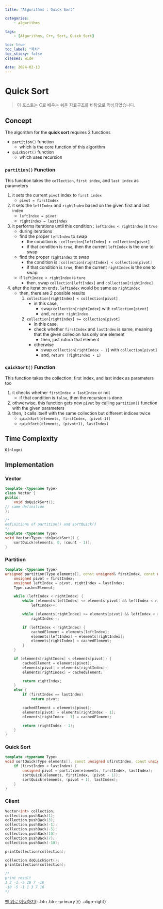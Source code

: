 ```yaml
---
title: "Algorithms : Quick Sort"

categories:
    - algorithms

tags:
    - [Algorithms, C++, Sort, Quick Sort]

toc: true
toc_label: "목차"
toc_sticky: false
classes: wide

date: 2024-02-13
---
```


# Quick Sort

> 이 포스트는 C로 배우는 쉬운 자료구조를 바탕으로 작성되었습니다.

## Concept
The algorithm for the **quick sort** requires 2 functions
- `partition()` function
    * which is the core function of this algorithm
- `quickSort()` function
    * which uses recursion

### `partition()` Function
This function takes the `collection`, `first index`, and `last index` as parameters
1. it sets the current `pivot` index to `first index`
    * `pivot = firstIndex`
2. it sets the `leftIndex` and `rightIndex` based on the given first and last index
    * `leftIndex = pivot`
    * `rightIndex = lastIndex`
3. it performs iterations until this condition : `leftIndex < rightIndex` is `true`
    * during iterations
    * find the proper `leftIndex` to swap
        + the condition is : `collection[leftIndex] > collection[pivot]`
        + if that condition is `true`, then the current `leftIndex` is the one to swap
    * find the proper `rightIndex` to swap
        + the condition is : `collection[rightIndex] < collection[pivot]`
        + if that condition is `true`, then the current `rightIndex` is the one to swap
    * if `leftIndex < rightIndex` is `ture`
        + then, swap `collection[leftIndex]` and `collection[rightIndex]`
4. after the iteration ends, `leftIndex` would be same as `rightIndex`
    * then, there are 2 possible results
        1. `collection[rightIndex] < collection[pivot]`
            + in this case,
                - swap `collection[rightIndex]` with `collection[pivot]`
                - and, `return rightIndex`
        2. `collection[rightIndex] >= collection[pivot]`
            + in this case,
            + check whether `firstIndex` and `lastIndex` is same, meaning that the given collecion has only one element
                - then, just ruturn that element
            + otherwise
                - swap `collection[rightIndex - 1]` with `collection[pivot]`
                - and, `return (rightIndex - 1)`

### `quickSort()` Function
This function takes the collection, first index, and last index as parameters too
1. it checks whether `firstIndex < lastIndex` or not
    + if that condition is `false`, then the recursion is done
2. othwerwise, this function gets new `pivot` by calling `partition()` function with the given parameters
3. then, it calls itself with the same collection but different indices twice
    + `quickSort(elements, firstIndex, (pivot-1))`
    + `quickSort(elements, (pivot+1), lastIndex)`


## Time Complexity
`O(nlogn)`


## Implementation

### Vector
```c++
template <typename Type>
class Vector {
public:
	void doQuickSort();
// same definition
};
```
```c++
/*
definitions of partition() and sortQuick()
*/
template <typename Type>
void Vector<Type>::doQuickSort() {
    sortQuick(elements, 0, (count - 1));
}
```

### Partition
```c++
template <typename Type>
unsigned partition(Type elements[], const unsigned& firstIndex, const unsigned& lastIndex) {
    unsigned pivot = firstIndex;
    unsigned leftIndex = pivot, rightIndex = lastIndex;
    Type cachedElement;

    while (leftIndex < rightIndex) {
        while (elements[leftIndex] <= elements[pivot] && leftIndex < rightIndex)
            leftIndex++;

        while (elements[rightIndex] >= elements[pivot] && leftIndex < rightIndex)
            rightIndex--;

        if (leftIndex < rightIndex) {
            cachedElement = elements[leftIndex];
            elements[leftIndex] = elements[rightIndex];
            elements[rightIndex] = cachedElement;
        }
    }

    if (elements[rightIndex] < elements[pivot]) {
        cachedElement = elements[pivot];
        elements[pivot] = elements[rightIndex];
        elements[rightIndex] = cachedElement;

        return rightIndex;
    }
    else {
        if (firstIndex == lastIndex)
            return pivot;

        cachedElement = elements[pivot];
        elements[pivot] = elements[rightIndex - 1];
        elements[rightIndex - 1] = cachedElement;

        return (rightIndex - 1);
    }
}
```

### Quick Sort
```c++
template <typename Type>
void sortQuick(Type elements[], const unsigned &firstIndex, const unsigned &lastIndex) {
    if (firstIndex < lastIndex) {
        unsigned pivot = partition(elements, firstIndex, lastIndex);
        sortQuick(elements, firstIndex, (pivot - 1));
        sortQuick(elements, (pivot + 1), lastIndex);
    }
}
```

### Client
```c++
Vector<int> collection;
collection.pushBack(1);
collection.pushBack(3);
collection.pushBack(-1);
collection.pushBack(-5);
collection.pushBack(10);
collection.pushBack(7);
collection.pushBack(-10);

printCollection(collection);

collection.doQuickSort();
printCollection(collection);

/*
print result
1 3 -1 -5 10 7 -10
-10 -5 -1 1 3 7 10
*/
```


[맨 위로 이동하기](#){: .btn .btn--primary }{: .align-right}